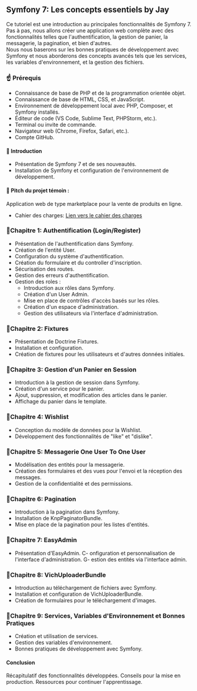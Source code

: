 ## Symfony 7: Les concepts essentiels by Jay

Ce tutoriel est une introduction au principales fonctionnalités de Symfony 7. Pas à pas, nous allons créer une application web complète avec des fonctionnalités telles que l'authentification, la gestion de panier, la messagerie, la pagination, et bien d'autres. <br>
Nous nous baserons sur les bonnes pratiques de développement avec Symfony et nous aborderons des concepts avancés tels que les services, les variables d'environnement, et la gestion des fichiers.

### ☝️ Prérequis
- Connaissance de base de PHP et de la programmation orientée objet.
- Connaissance de base de HTML, CSS, et JavaScript.
- Environnement de développement local avec PHP, Composer, et Symfony installés.
- Éditeur de code (VS Code, Sublime Text, PHPStorm, etc.).
- Terminal ou invite de commande.
- Navigateur web (Chrome, Firefox, Safari, etc.).
- Compte GitHub.

#### 📌 Introduction
- Présentation de Symfony 7 et de ses nouveautés.
- Installation de Symfony et configuration de l'environnement de développement.

#### 📕 Pitch du projet témoin :
Application web de type marketplace pour la vente de produits en ligne.
- Cahier des charges: [Lien vers le cahier des charges](content/_cahier_des_charges.md)

### 📍Chapitre 1: Authentification (Login/Register)
- Présentation de l'authentification dans Symfony.
- Création de l'entité User.
- Configuration du système d'authentification.
- Création du formulaire et du controller d'inscription.
- Sécurisation des routes.
- Gestion des erreurs d'authentification.
- Gestion des roles : 
    - Introduction aux rôles dans Symfony.
    - Création d'un User Admin.
    - Mise en place de contrôles d'accès basés sur les rôles.
    - Création d'un espace d'administration.
    - Gestion des utilisateurs via l'interface d'administration.

### 📍Chapitre 2: Fixtures
- Présentation de Doctrine Fixtures.
- Installation et configuration.
- Création de fixtures pour les utilisateurs et d'autres données initiales.

### 📍Chapitre 3: Gestion d'un Panier en Session
- Introduction à la gestion de session dans Symfony.
- Création d'un service pour le panier.
- Ajout, suppression, et modification des articles dans le panier.
- Affichage du panier dans le template.

### 📍Chapitre 4: Wishlist 
- Conception du modèle de données pour la Wishlist.
- Développement des fonctionnalités de "like" et "dislike".

### 📍Chapitre 5: Messagerie One User To One User
- Modélisation des entités pour la messagerie.
- Création des formulaires et des vues pour l'envoi et la réception des messages.
- Gestion de la confidentialité et des permissions.
  
### 📍Chapitre 6: Pagination
- Introduction à la pagination dans Symfony.
- Installation de KnpPaginatorBundle.
- Mise en place de la pagination pour les listes d'entités.

### 📍Chapitre 7: EasyAdmin
- Présentation d'EasyAdmin.
C- onfiguration et personnalisation de l'interface d'administration.
G- estion des entités via l'interface admin.

### 📍Chapitre 8: VichUploaderBundle
- Introduction au téléchargement de fichiers avec Symfony.
- Installation et configuration de VichUploaderBundle.
- Création de formulaires pour le téléchargement d'images.

### 📍Chapitre 9: Services, Variables d'Environnement et Bonnes Pratiques
- Création et utilisation de services.
- Gestion des variables d'environnement.
- Bonnes pratiques de développement avec Symfony.

#### Conclusion
Récapitulatif des fonctionnalités développées.
Conseils pour la mise en production.
Ressources pour continuer l'apprentissage.